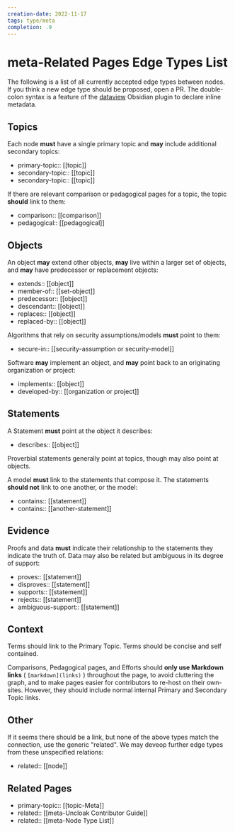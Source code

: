 ```yaml
---
creation-date: 2022-11-17
tags: type/meta
completion: .9
---
```

# meta-Related Pages Edge Types List
The following is a list of all currently accepted edge types between nodes. If you think a new edge type should be proposed, open a PR. The double-colon syntax is a feature of the [dataview](https://github.com/blacksmithgu/obsidian-dataview) Obsidian plugin to declare inline metadata.

## Topics
Each node **must** have a single primary topic and **may** include additional secondary topics:
- primary-topic:: \[\[topic\]\]
- secondary-topic:: \[\[topic\]\]
- secondary-topic:: \[\[topic\]\]

If there are relevant comparison or pedagogical pages for a topic, the topic **should** link to them:
- comparison:: \[\[comparison\]\]
- pedagogical:: \[\[pedagogical\]\]

## Objects
An object **may** extend other objects, **may** live within a larger set of objects, and **may** have predecessor or replacement objects:
- extends:: \[\[object\]\]
- member-of:: \[\[set-object\]\]
- predecessor:: \[\[object\]\]
- descendant:: \[\[object\]\]
- replaces:: \[\[object\]\]
- replaced-by:: \[\[object\]\]

Algorithms that rely on security assumptions/models **must** point to them:
- secure-in:: \[\[security-assumption or security-model\]\]

Software **may** implement an object, and **may** point back to an originating organization or project:
- implements:: \[\[object\]\]
- developed-by:: \[\[organization or project\]\] 

## Statements
A Statement **must** point at the object it describes:
- describes:: \[\[object\]\]

Proverbial statements generally point at topics, though may also point at objects. 

A model **must** link to the statements that compose it. The statements **should not** link to one another, or the model:
- contains:: \[\[statement\]\]
- contains:: \[\[another-statement\]\]

## Evidence
Proofs and data **must** indicate their relationship to the statements they indicate the truth of. Data may also be related but ambiguous in its degree of support:
- proves:: \[\[statement\]\]
- disproves:: \[\[statement\]\]
- supports:: \[\[statement\]\]
- rejects:: \[\[statement\]\]
- ambiguous-support:: \[\[statement\]\]

## Context
Terms should link to the Primary Topic. Terms should be concise and self contained.

Comparisons, Pedagogical pages, and Efforts should **only use Markdown links** ( `[markdown](links)` ) throughout the page, to avoid cluttering the graph, and to make pages easier for contributors to re-host on their own-sites. However, they should include normal internal Primary and Secondary Topic links.

## Other
If it seems there should be a link, but none of the above types match the connection, use the generic "related". We may deveop further edge types from these unspecified relations:
- related:: \[\[node\]\]

## Related Pages
- primary-topic:: [[topic-Meta]]
- related:: [[meta-Uncloak Contributor Guide]]
- related:: [[meta-Node Type List]]